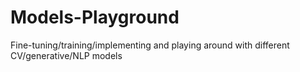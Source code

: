 # Models-Playground
Fine-tuning/training/implementing and playing around with different CV/generative/NLP models
